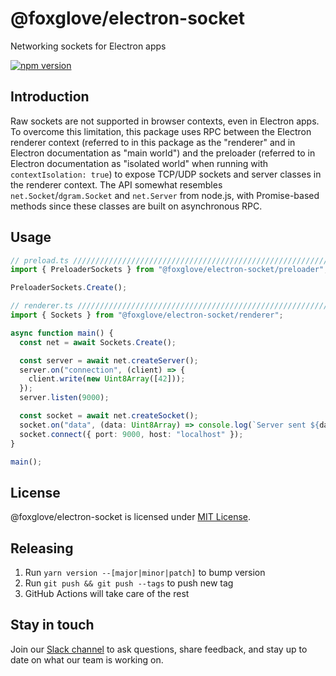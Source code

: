 # @foxglove/electron-socket

Networking sockets for Electron apps

[![npm version](https://img.shields.io/npm/v/@foxglove/electron-socket.svg?style=flat)](https://www.npmjs.com/package/@foxglove/electron-socket)

## Introduction

Raw sockets are not supported in browser contexts, even in Electron apps. To overcome this limitation, this package uses RPC between the Electron renderer context (referred to in this package as the "renderer" and in Electron documentation as "main world") and the preloader (referred to in Electron documentation as "isolated world" when running with `contextIsolation: true`) to expose TCP/UDP sockets and server classes in the renderer context. The API somewhat resembles `net.Socket`/`dgram.Socket` and `net.Server` from node.js, with Promise-based methods since these classes are built on asynchronous RPC.

## Usage

```ts
// preload.ts ////////////////////////////////////////////////////////////////
import { PreloaderSockets } from "@foxglove/electron-socket/preloader";

PreloaderSockets.Create();
```

```ts
// renderer.ts ///////////////////////////////////////////////////////////////
import { Sockets } from "@foxglove/electron-socket/renderer";

async function main() {
  const net = await Sockets.Create();

  const server = await net.createServer();
  server.on("connection", (client) => {
    client.write(new Uint8Array([42]));
  });
  server.listen(9000);

  const socket = await net.createSocket();
  socket.on("data", (data: Uint8Array) => console.log(`Server sent ${data}`));
  socket.connect({ port: 9000, host: "localhost" });
}

main();
```

## License

@foxglove/electron-socket is licensed under [MIT License](https://opensource.org/licenses/MIT).

## Releasing

1. Run `yarn version --[major|minor|patch]` to bump version
2. Run `git push && git push --tags` to push new tag
3. GitHub Actions will take care of the rest

## Stay in touch

Join our [Slack channel](https://foxglove.dev/join-slack) to ask questions, share feedback, and stay up to date on what our team is working on.
